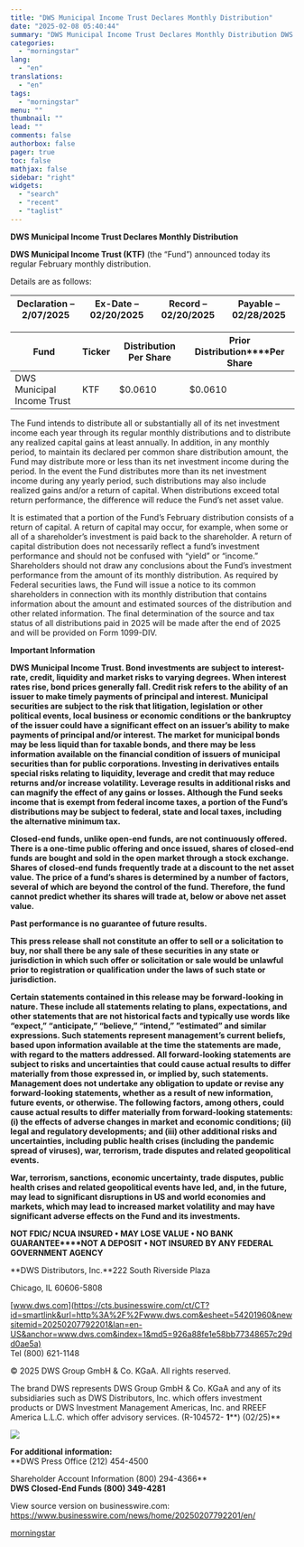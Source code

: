 ```yaml
---
title: "DWS Municipal Income Trust Declares Monthly Distribution"
date: "2025-02-08 05:40:44"
summary: "DWS Municipal Income Trust Declares Monthly Distribution DWS Municipal Income Trust (KTF) (the “Fund”) announced today its regular February monthly distribution. Details are as follows: Declaration – 2/07/2025 Ex-Date – 02/20/2025 Record – 02/20/2025 Payable – 02/28/2025 Fund Ticker Distribution Per Share Prior Distribution Per Share DWS Municipal Income Trust..."
categories:
  - "morningstar"
lang:
  - "en"
translations:
  - "en"
tags:
  - "morningstar"
menu: ""
thumbnail: ""
lead: ""
comments: false
authorbox: false
pager: true
toc: false
mathjax: false
sidebar: "right"
widgets:
  - "search"
  - "recent"
  - "taglist"
---
```


**DWS Municipal Income Trust Declares Monthly Distribution**

**DWS Municipal Income Trust (KTF)** (the “Fund”) announced today its regular February monthly distribution.

Details are as follows:

| Declaration – 2/07/2025 | Ex-Date – 02/20/2025 | Record – 02/20/2025 | Payable – 02/28/2025 |
| --- | --- | --- | --- |

| **Fund** | **Ticker** | **Distribution Per Share** | **Prior Distribution****Per Share** |
| --- | --- | --- | --- |
| DWS Municipal Income Trust | KTF | $0.0610 | $0.0610 |

The Fund intends to distribute all or substantially all of its net investment income each year through its regular monthly distributions and to distribute any realized capital gains at least annually. In addition, in any monthly period, to maintain its declared per common share distribution amount, the Fund may distribute more or less than its net investment income during the period. In the event the Fund distributes more than its net investment income during any yearly period, such distributions may also include realized gains and/or a return of capital. When distributions exceed total return performance, the difference will reduce the Fund’s net asset value.

It is estimated that a portion of the Fund’s February distribution consists of a return of capital. A return of capital may occur, for example, when some or all of a shareholder’s investment is paid back to the shareholder. A return of capital distribution does not necessarily reflect a fund’s investment performance and should not be confused with “yield” or “income.” Shareholders should not draw any conclusions about the Fund’s investment performance from the amount of its monthly distribution. As required by Federal securities laws, the Fund will issue a notice to its common shareholders in connection with its monthly distribution that contains information about the amount and estimated sources of the distribution and other related information. The final determination of the source and tax status of all distributions paid in 2025 will be made after the end of 2025 and will be provided on Form 1099-DIV.

**Important Information**

**DWS Municipal Income Trust. Bond investments are subject to interest-rate, credit, liquidity and market risks to varying degrees. When interest rates rise, bond prices generally fall. Credit risk refers to the ability of an issuer to make timely payments of principal and interest. Municipal securities are subject to the risk that litigation, legislation or other political events, local business or economic conditions or the bankruptcy of the issuer could have a significant effect on an issuer’s ability to make payments of principal and/or interest. The market for municipal bonds may be less liquid than for taxable bonds, and there may be less information available on the financial condition of issuers of municipal securities than for public corporations. Investing in derivatives entails special risks relating to liquidity, leverage and credit that may reduce returns and/or increase volatility. Leverage results in additional risks and can magnify the effect of any gains or losses. Although the Fund seeks income that is exempt from federal income taxes, a portion of the Fund’s distributions may be subject to federal, state and local taxes, including the alternative minimum tax.**

**Closed-end funds, unlike open-end funds, are not continuously offered. There is a one-time public offering and once issued, shares of closed-end funds are bought and sold in the open market through a stock exchange. Shares of closed-end funds frequently trade at a discount to the net asset value. The price of a fund’s shares is determined by a number of factors, several of which are beyond the control of the fund. Therefore, the fund cannot predict whether its shares will trade at, below or above net asset value.**

**Past performance is no guarantee of future results.**

**This press release shall not constitute an offer to sell or a solicitation to buy, nor shall there be any sale of these securities in any state or jurisdiction in which such offer or solicitation or sale would be unlawful prior to registration or qualification under the laws of such state or jurisdiction.**

**Certain statements contained in this release may be forward-looking in nature. These include all statements relating to plans, expectations, and other statements that are not historical facts and typically use words like “expect,” “anticipate,” “believe,” “intend,” ”estimated” and similar expressions. Such statements represent management’s current beliefs, based upon information available at the time the statements are made, with regard to the matters addressed. All forward-looking statements are subject to risks and uncertainties that could cause actual results to differ materially from those expressed in, or implied by, such statements. Management does not undertake any obligation to update or revise any forward-looking statements, whether as a result of new information, future events, or otherwise. The following factors, among others, could cause actual results to differ materially from forward-looking statements: (i) the effects of adverse changes in market and economic conditions; (ii) legal and regulatory developments; and (iii) other additional risks and uncertainties, including public health crises (including the pandemic spread of viruses), war, terrorism, trade disputes and related geopolitical events.**

**War, terrorism, sanctions, economic uncertainty, trade disputes, public health crises and related geopolitical events have led, and, in the future, may lead to significant disruptions in US and world economies and markets, which may lead to increased market volatility and may have significant adverse effects on the Fund and its investments.**

**NOT FDIC/ NCUA INSURED • MAY LOSE VALUE • NO BANK GUARANTEE****NOT A DEPOSIT • NOT INSURED BY ANY FEDERAL GOVERNMENT AGENCY**

**DWS Distributors, Inc.**222 South Riverside Plaza
  
Chicago, IL 60606-5808
  
[www.dws.com](https://cts.businesswire.com/ct/CT?id=smartlink&url=http%3A%2F%2Fwww.dws.com&esheet=54201960&newsitemid=20250207792201&lan=en-US&anchor=www.dws.com&index=1&md5=926a88fe1e58bb77348657c29dd0ae5a)  
Tel (800) 621-1148
  
© 2025 DWS Group GmbH & Co. KGaA. All rights reserved.

The brand DWS represents DWS Group GmbH & Co. KGaA and any of its subsidiaries such as DWS Distributors, Inc. which offers investment products or DWS Investment Management Americas, Inc. and RREEF America L.L.C. which offer advisory services. (R-104572- **1****) (02/25)**

 ![](https://cts.businesswire.com/ct/CT?id=bwnews&sty=20250207792201r1&sid=mstr3&distro=nx&lang=en)

**For additional information:**  
**DWS Press Office (212) 454-4500
  
Shareholder Account Information (800) 294-4366**  
**DWS Closed-End Funds (800) 349-4281**

View source version on businesswire.com: <https://www.businesswire.com/news/home/20250207792201/en/>

[morningstar](https://www.morningstar.com/news/business-wire/20250207792201/dws-municipal-income-trust-declares-monthly-distribution)
